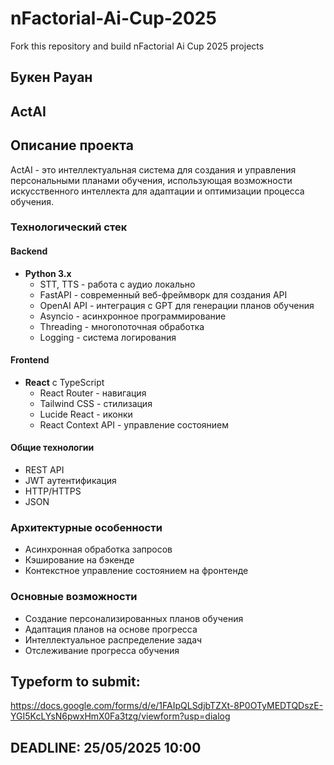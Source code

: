 # nFactorial-Ai-Cup-2025
Fork this repository and build nFactorial Ai Cup 2025 projects 

## Букен Рауан 

## ActAI

## Описание проекта

ActAI - это интеллектуальная система для создания и управления персональными планами обучения, использующая возможности искусственного интеллекта для адаптации и оптимизации процесса обучения.

### Технологический стек

#### Backend
- **Python 3.x**
  - STT, TTS - работа с аудио локально
  - FastAPI - современный веб-фреймворк для создания API
  - OpenAI API - интеграция с GPT для генерации планов обучения
  - Asyncio - асинхронное программирование
  - Threading - многопоточная обработка
  - Logging - система логирования

#### Frontend
- **React** с TypeScript
  - React Router - навигация
  - Tailwind CSS - стилизация
  - Lucide React - иконки
  - React Context API - управление состоянием

#### Общие технологии
- REST API
- JWT аутентификация
- HTTP/HTTPS
- JSON

### Архитектурные особенности
- Асинхронная обработка запросов
- Кэширование на бэкенде
- Контекстное управление состоянием на фронтенде

### Основные возможности
- Создание персонализированных планов обучения
- Адаптация планов на основе прогресса
- Интеллектуальное распределение задач
- Отслеживание прогресса обучения

## Typeform to submit:
https://docs.google.com/forms/d/e/1FAIpQLSdjbTZXt-8P0OTyMEDTQDszE-YGI5KcLYsN6pwxHmX0Fa3tzg/viewform?usp=dialog

## DEADLINE: 25/05/2025 10:00
